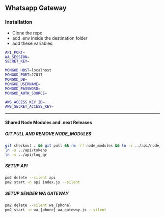 ## Whatsapp Gateway

### Installation

- Clone the repo
- add .env inside the destination folder
- add these variables:

```sh
API_PORT=
WA_SESSION=
SECRET_KEY=

MONGOD_HOST=localhost
MONGOD_PORT=27017
MONGOD_DB=
MONGOD_USERNAME=
MONGOD_PASSWORD=
MONGOD_AUTH_SOURCE=

AWS_ACCESS_KEY_ID=
AWS_SECRET_ACCESS_KEY=

```

---

#### Shared Node Modules and .next Releases

##### GIT PULL AND REMOVE NODE_MODULES

```sh
git checkout . && git pull && rm -rf node_modules && ln -s ../api/node_modules/
ln -s ../api/tokens
ln -s ../api/log_qr
```

##### SETUP API

```sh
pm2 delete --silent api
pm2 start -n api index.js --silent
```

##### SETUP SENDER WA GATEWAY

```sh
pm2 delete --silent wa_{phone}
pm2 start -n wa_{phone} wa_gateway.js --silent
```